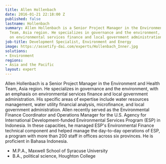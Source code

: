 ```yaml
---
title: Allen Hollenbach
date: 2016-01-21 22:18:00 Z
published: false
lastname: Hollenbach
summary: Allen Hollenbach is a Senior Project Manager in the Environment and Health
  Team, Asia region. He specializes in governance and the environment, with an emphasis
  on environmental services finance and local government administration.
job-title: Development Specialist, Environment and Energy
image: https://assetify-dai.com/experts/Hollenbach_Inner.jpg
solutions:
- Environment
regions:
- Asia and the Pacific
layout: expert
---
```


Allen Hollenbach is a Senior Project Manager in the Environment and Health Team, Asia region. He specializes in governance and the environment, with an emphasis on environmental services finance and local government administration. His specific areas of expertise include water resources management, water utility financial analysis, microfinance, and local government administration. Allen recently served as the Environmental Finance Coordinator and Operations Manager for the U.S. Agency for International Development-funded Environmental Services Program (ESP) in Indonesia. In these capacities, he managed ESP's Environmental Finance technical component and helped manage the day-to-day operations of ESP, a program with more than 200 staff in offices across six provinces. He is proficient in Bahasa Indonesia.

* M.P.A., Maxwell School of Syracuse University
* B.A., political science, Houghton College
